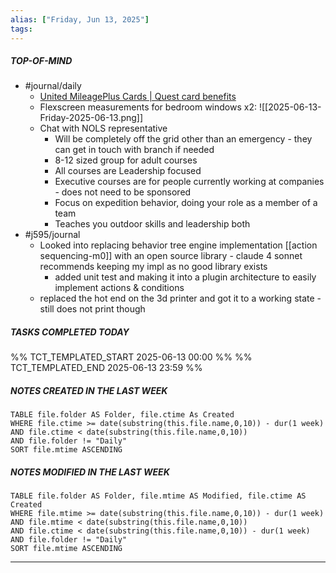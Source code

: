 ```yaml
---
alias: ["Friday, Jun 13, 2025"]
tags: 
---
```

##### TOP-OF-MIND
- #journal/daily 
	-  [United MileagePlus Cards \| Quest card benefits](https://cardmembers.united.com/Quest?src_ID=D1)
	- Flexscreen measurements for bedroom windows x2: ![[2025-06-13-Friday-2025-06-13.png]]
	- Chat with NOLS representative
		- Will be completely off the grid other than an emergency - they can get in touch with branch if needed
		- 8-12 sized group for  adult courses 
		- All courses are Leadership focused
		- Executive courses are for people currently working at companies - does not need to be sponsored
		- Focus on expedition behavior, doing your role as a member of a team
		- Teaches you outdoor skills and leadership both
- #j595/journal 
	- Looked into replacing behavior tree engine implementation [[action sequencing-m0]] with an open source library - claude 4 sonnet recommends keeping my impl as no good library exists
		- added unit test and making it into a plugin architecture to easily implement actions & conditions
	- replaced the hot end on the 3d printer and got it to a working state - still does not print though


##### TASKS COMPLETED TODAY
%% TCT_TEMPLATED_START 2025-06-13 00:00 %%
%% TCT_TEMPLATED_END 2025-06-13 23:59 %%



##### NOTES CREATED IN THE LAST WEEK
``` dataview
TABLE file.folder AS Folder, file.ctime As Created
WHERE file.ctime >= date(substring(this.file.name,0,10)) - dur(1 week) 
AND file.ctime < date(substring(this.file.name,0,10)) 
AND file.folder != "Daily"
SORT file.mtime ASCENDING
```

##### NOTES MODIFIED IN THE LAST WEEK
``` dataview
TABLE file.folder AS Folder, file.mtime AS Modified, file.ctime AS Created
WHERE file.mtime >= date(substring(this.file.name,0,10)) - dur(1 week)
AND file.mtime < date(substring(this.file.name,0,10))
AND file.ctime < date(substring(this.file.name,0,10)) - dur(1 week)
AND file.folder != "Daily"
SORT file.mtime ASCENDING
```
---
